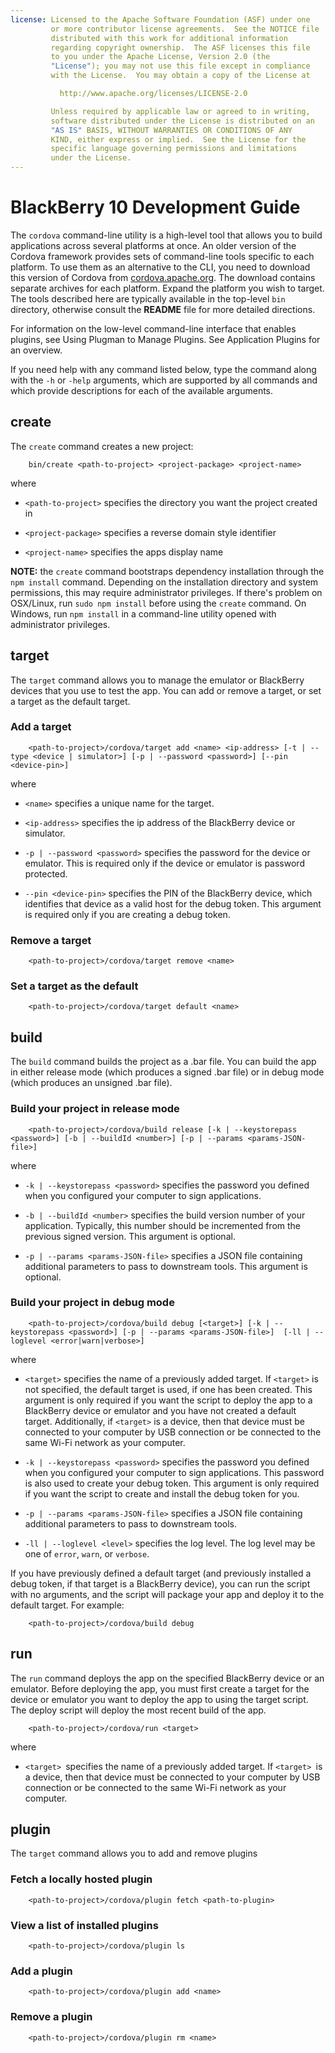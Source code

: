 ```yaml
---
license: Licensed to the Apache Software Foundation (ASF) under one
         or more contributor license agreements.  See the NOTICE file
         distributed with this work for additional information
         regarding copyright ownership.  The ASF licenses this file
         to you under the Apache License, Version 2.0 (the
         "License"); you may not use this file except in compliance
         with the License.  You may obtain a copy of the License at

           http://www.apache.org/licenses/LICENSE-2.0

         Unless required by applicable law or agreed to in writing,
         software distributed under the License is distributed on an
         "AS IS" BASIS, WITHOUT WARRANTIES OR CONDITIONS OF ANY
         KIND, either express or implied.  See the License for the
         specific language governing permissions and limitations
         under the License.
---
```


# BlackBerry 10 Development Guide

The `cordova` command-line utility is a high-level tool that allows
you to build applications across several platforms at once. An older
version of the Cordova framework provides sets of command-line tools
specific to each platform. To use them as an alternative to the CLI,
you need to download this version of Cordova from
[cordova.apache.org](http://cordova.apache.org). The download contains
separate archives for each platform. Expand the platform you wish to
target. The tools described here are typically available in the
top-level `bin` directory, otherwise consult the __README__ file for
more detailed directions.

For information on the low-level command-line interface that enables
plugins, see Using Plugman to Manage Plugins. See Application Plugins
for an overview.

If you need help with any command listed below, type the command along
with the `-h` or `-help` arguments, which are supported by all
commands and which provide descriptions for each of the available
arguments.

## create

The `create` command creates a new project:

        bin/create <path-to-project> <project-package> <project-name>

where

- `<path-to-project>` specifies the directory you want the project created in

- `<project-package>` specifies a reverse domain style identifier

- `<project-name>` specifies the apps display name

__NOTE:__ the `create` command bootstraps dependency installation
through the `npm install` command. Depending on the installation
directory and system permissions, this may require administrator
privileges.  If there's problem on OSX/Linux, run `sudo npm install`
before using the `create` command. On Windows, run `npm install` in a
command-line utility opened with administrator privileges.

## target

The `target` command allows you to manage the emulator or BlackBerry
devices that you use to test the app. You can add or remove a target,
or set a target as the default target.

### Add a target

        <path-to-project>/cordova/target add <name> <ip-address> [-t | --type <device | simulator>] [-p | --password <password>] [--pin <device-pin>]

where

- `<name>` specifies a unique name for the target.

- `<ip-address>` specifies the ip address of the BlackBerry device or
  simulator.

- `-p | --password <password>` specifies the password for the device or
  emulator. This is required only if the device or emulator is
  password protected.

- `--pin <device-pin>` specifies the PIN of the BlackBerry device,
  which identifies that device as a valid host for the debug
  token. This argument is required only if you are creating a debug
  token.

### Remove a target

        <path-to-project>/cordova/target remove <name>

### Set a target as the default

        <path-to-project>/cordova/target default <name>

## build

The `build` command builds the project as a .bar file. You can build
the app in either release mode (which produces a signed .bar file) or
in debug mode (which produces an unsigned .bar file).

### Build your project in release mode

        <path-to-project>/cordova/build release [-k | --keystorepass <password>] [-b | --buildId <number>] [-p | --params <params-JSON-file>]

where

-   `-k | --keystorepass <password>`  specifies the password you defined when you configured your computer to sign applications.

-   `-b | --buildId <number>`  specifies the build version number of your application. Typically, this number should be incremented from the previous signed version. This argument is optional.

-   `-p | --params <params-JSON-file>`  specifies a JSON file containing additional parameters to pass to downstream tools. This argument is optional.

### Build your project in debug mode

        <path-to-project>/cordova/build debug [<target>] [-k | --keystorepass <password>] [-p | --params <params-JSON-file>]  [-ll | --loglevel <error|warn|verbose>]

where

- `<target>` specifies the name of a previously added target. If
  `<target>` is not specified, the default target is used, if one has
  been created. This argument is only required if you want the script
  to deploy the app to a BlackBerry device or emulator and you have
  not created a default target. Additionally, if `<target>` is a
  device, then that device must be connected to your computer by USB
  connection or be connected to the same Wi-Fi network as your
  computer.

- `-k | --keystorepass <password>` specifies the password you defined
  when you configured your computer to sign applications. This
  password is also used to create your debug token. This argument is
  only required if you want the script to create and install the debug
  token for you.

- `-p | --params <params-JSON-file>` specifies a JSON file containing
  additional parameters to pass to downstream tools.

- `-ll | --loglevel <level>` specifies the log level. The log level may
  be one of `error`, `warn`, or `verbose`.

If you have previously defined a default target (and previously
installed a debug token, if that target is a BlackBerry device), you
can run the script with no arguments, and the script will package your
app and deploy it to the default target. For example:

        <path-to-project>/cordova/build debug

## run

The `run` command deploys the app on the specified BlackBerry device
or an emulator. Before deploying the app, you must first create a
target for the device or emulator you want to deploy the app to using
the target script. The deploy script will deploy the most recent build of the app.

        <path-to-project>/cordova/run <target>

where

- `<target> `specifies the name of a previously added target. If
  `<target> `is a device, then that device must be connected to your
  computer by USB connection or be connected to the same Wi-Fi network
  as your computer.

## plugin

The `target` command allows you to add and remove plugins

### Fetch a locally hosted plugin

        <path-to-project>/cordova/plugin fetch <path-to-plugin>

### View a list of installed plugins

        <path-to-project>/cordova/plugin ls

### Add a plugin

        <path-to-project>/cordova/plugin add <name>

### Remove a plugin

        <path-to-project>/cordova/plugin rm <name>
